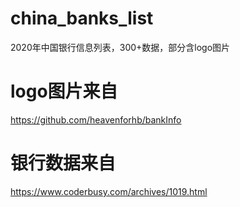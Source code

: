 # china_banks_list

2020年中国银行信息列表，300+数据，部分含logo图片

# logo图片来自

<https://github.com/heavenforhb/bankInfo>

# 银行数据来自

<https://www.coderbusy.com/archives/1019.html>
